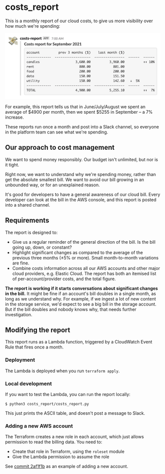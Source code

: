 # costs_report

This is a monthly report of our cloud costs, to give us more visibility over how much we're spending:

![A Slack message from an app named "costs-report". The message is titled "Costs report for September 2021" and includes a table in a monospaced code block. The table has three columns: "account", "prev 3 months ($)" and "last month". There are five rows for individual items and a TOTAL, and on the right hand side are up/down arrows to show cost increase/decreases.](screenshot.png)

For example, this report tells us that in June/July/August we spent an average of $4900 per month, then we spent $5255 in September – a 7% increase.

These reports run once a month and post into a Slack channel, so everyone in the platform team can see what we're spending.

## Our approach to cost management

We want to spend money responsibly.
Our budget isn't unlimited, but nor is it tight.

Right now, we want to understand why we're spending money, rather than get the absolute smallest bill.
We want to avoid our bill growing in an unbounded way, or for an unexplained reason.

It's good for developers to have a general awareness of our cloud bill.
Every developer can look at the bill in the AWS console, and this report is posted into a shared channel.

## Requirements

The report is designed to:

*   Give us a regular reminder of the general direction of the bill.
    Is the bill going up, down, or constant?
*   Highlight significant changes as compared to the average of the previous three months (±5% or more).
    Small month-to-month variations are fine.
*   Combine costs information across all our AWS accounts and other major cloud providers, e.g. Elastic Cloud.
    The report has both an itemised list of per-account/provider costs, and the total figure.

**The report is working if it starts conversations about significant changes in the bill.**
It might be fine if an account's bill doubles in a single month, as long as we understand why.
For example, if we ingest a lot of new content in the storage service, we'd expect to see a big bill in the storage account.
But if the bill doubles and nobody knows why, that needs further investigation.

## Modifying the report

This report runs as a Lambda function, triggered by a CloudWatch Event Rule that fires once a month.

### Deployment

The Lambda is deployed when you run `terraform apply`.

### Local development

If you want to test the Lambda, you can run the report locally:

```console
$ python3 costs_report/costs_report.py
```

This just prints the ASCII table, and doesn't post a message to Slack.

### Adding a new AWS account

The Terraform creates a new role in each account, which just allows permission to read the billing data.
You need to:

*   Create that role in Terraform, using the `roleset` module
*   Give the Lambda permission to assume the role

See [commit 2af1f1b](https://github.com/wellcomecollection/platform-infrastructure/commit/2af1f1bc24d282c13f5ce290c27a60cc2e7286dc) as an example of adding a new account.
